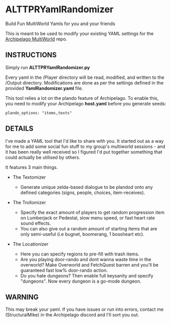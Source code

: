 # ALTTPRYamlRandomizer
Build Fun MultiWorld Yamls for you and your friends

This is meant to be used to modify your existing YAML settings for the [Archipelago MultiWorld](https://github.com/Berserker66/MultiWorld-Utilities/releases) repo.

## INSTRUCTIONS

Simply run **ALTTPRYamlRandomizer.py**

Every yaml in the /Player directory will be read, modified, and written to the /Output directory.
Modifications are done as per the settings defined in the provided **YamlRandomizer.yaml** file.

This tool relies a lot on the plando feature of Archipelago.
To enable this, you need to modify your Archipelago **host.yaml** before you generate seeds:

    plando_options: "items,texts"

## DETAILS

I've made a YAML tool that I'd like to share with you. It started out as a way for me to add some social fun stuff to my group's multiworld sessions - and it has been really well received so I figured I'd put together something that could actually be utilised by others.

It features 3 main things.

* The Textomizer
    * Generate unique zelda-based dialogue to be plandod onto any defined categories (signs, people, choices, item-receives).

* The Trollomizer
    * Specify the exact amount of players to get random progression item on Lumberjack or Pedestal, slow menu speed, or fast heart rate sound effects.
    * You can also give out a random amount of starting items that are only semi-useful (i.e bugnet, boomerang, 1 bossheart etc).

* The Locationizer
    * Here you can specify regions to pre-fill with trash items.
    * Are you playing door-rando and dont wanna waste time in the overworld? Make Overworld and FetchQuest barren and you'll be guaranteed fast low% door-rando action.
    * Do you hate dungeons? Then enable full keysanity and specify "dungeons". Now every dungeon is a go-mode dungeon.


## WARNING

This may break your yaml. If you have issues or run into errors, contact me (StructuralMike) in the Archipelago discord and I'll sort you out.